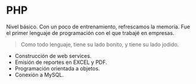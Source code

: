 # PHP

Nivel básico. Con un poco de entrenamiento, refrescamos la memoria.
Fue el primer lenguaje de programación con el que trabajé en empresas.

> Como todo lenguaje, tiene su lado bonito, y tiene su lado jodido.

* Construcción de web services.
* Emisión de reportes en EXCEL y PDF.
* Programación orientada a objetos.
* Conexión a MySQL.